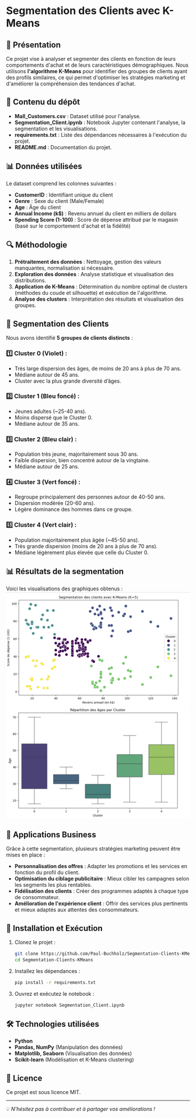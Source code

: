 # Segmentation des Clients avec K-Means

## 📌 Présentation
Ce projet vise à analyser et segmenter des clients en fonction de leurs comportements d'achat et de leurs caractéristiques démographiques. Nous utilisons **l'algorithme K-Means** pour identifier des groupes de clients ayant des profils similaires, ce qui permet d'optimiser les stratégies marketing et d'améliorer la compréhension des tendances d'achat.

## 📂 Contenu du dépôt
- **Mall_Customers.csv** : Dataset utilisé pour l'analyse.
- **Segmentation_Client.ipynb** : Notebook Jupyter contenant l'analyse, la segmentation et les visualisations.
- **requirements.txt** : Liste des dépendances nécessaires à l'exécution du projet.
- **README.md** : Documentation du projet.

## 📊 Données utilisées
Le dataset comprend les colonnes suivantes :
- **CustomerID** : Identifiant unique du client
- **Genre** : Sexe du client (Male/Female)
- **Age** : Âge du client
- **Annual Income (k$)** : Revenu annuel du client en milliers de dollars
- **Spending Score (1-100)** : Score de dépense attribué par le magasin (basé sur le comportement d'achat et la fidélité)

## 🔍 Méthodologie
1. **Prétraitement des données** : Nettoyage, gestion des valeurs manquantes, normalisation si nécessaire.
2. **Exploration des données** : Analyse statistique et visualisation des distributions.
3. **Application de K-Means** : Détermination du nombre optimal de clusters (méthodes du coude et silhouette) et exécution de l'algorithme.
4. **Analyse des clusters** : Interprétation des résultats et visualisation des groupes.

## 📌 Segmentation des Clients
Nous avons identifié **5 groupes de clients distincts** :

### 1️⃣ Cluster 0 (Violet) :
- Très large dispersion des âges, de moins de 20 ans à plus de 70 ans.
- Médiane autour de 45 ans.
- Cluster avec la plus grande diversité d’âges.

### 2️⃣ Cluster 1 (Bleu foncé) :
- Jeunes adultes (~25-40 ans).
- Moins dispersé que le Cluster 0.
- Médiane autour de 35 ans.

### 3️⃣ Cluster 2 (Bleu clair) :
- Population très jeune, majoritairement sous 30 ans.
- Faible dispersion, bien concentré autour de la vingtaine.
- Médiane autour de 25 ans.

### 4️⃣ Cluster 3 (Vert foncé) :
- Regroupe principalement des personnes autour de 40-50 ans.
- Dispersion modérée (20-60 ans).
- Légère dominance des hommes dans ce groupe.

### 5️⃣ Cluster 4 (Vert clair) :
- Population majoritairement plus âgée (~45-50 ans).
- Très grande dispersion (moins de 20 ans à plus de 70 ans).
- Médiane légèrement plus élevée que celle du Cluster 0.



## 📊 Résultats de la segmentation

Voici les visualisations des graphiques obtenus :
![Scatterplot-clustering](https://github.com/Paul-Buchholz/Segmentation-Clients-KMeans/blob/main/images/Scatterplot-clustering.png?raw=true)
![boxplot_clustering](https://github.com/Paul-Buchholz/Segmentation-Clients-KMeans/blob/main/images/boxplot_clustering.png?raw=true)


## 🎯 Applications Business
Grâce à cette segmentation, plusieurs stratégies marketing peuvent être mises en place :
- **Personnalisation des offres** : Adapter les promotions et les services en fonction du profil du client.
- **Optimisation du ciblage publicitaire** : Mieux cibler les campagnes selon les segments les plus rentables.
- **Fidélisation des clients** : Créer des programmes adaptés à chaque type de consommateur.
- **Amélioration de l'expérience client** : Offrir des services plus pertinents et mieux adaptés aux attentes des consommateurs.

## 🚀 Installation et Exécution
1. Clonez le projet :
   ```bash
   git clone https://github.com/Paul-Buchholz/Segmentation-Clients-KMeans.git
   cd Segmentation-Clients-KMeans
   ```
2. Installez les dépendances :
   ```bash
   pip install -r requirements.txt
   ```
3. Ouvrez et exécutez le notebook :
   ```bash
   jupyter notebook Segmentation_Client.ipynb
   ```

## 🛠 Technologies utilisées
- **Python**
- **Pandas, NumPy** (Manipulation des données)
- **Matplotlib, Seaborn** (Visualisation des données)
- **Scikit-learn** (Modélisation et K-Means clustering)

## 📜 Licence
Ce projet est sous licence MIT.

---
💡 *N'hésitez pas à contribuer et à partager vos améliorations !*


